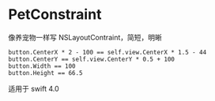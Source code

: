 # PetConstraint

像养宠物一样写 NSLayoutContraint，简短，明晰

```
button.CenterX * 2 - 100 == self.view.CenterX * 1.5 - 44
button.CenterY == self.view.CenterY * 0.5 + 100        
button.Width == 100
button.Height == 66.5
```

适用于 swift 4.0

